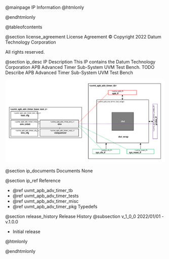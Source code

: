 @mainpage IP Information
@htmlonly
<div class="autonumbering">
@endhtmlonly



@tableofcontents



@section license_agreement License Agreement
© Copyright 2022 Datum Technology Corporation

All rights reserved.



@section ip_desc IP Description
This IP contains the Datum Technology Corporation APB Advanced Timer Sub-System UVM Test Bench.
TODO Describe APB Advanced Timer Sub-System UVM Test Bench

![APB Advanced Timer Sub-System UVM Test Bench Block Diagram](tb_block_diagram.svg)


@section ip_documents Documents
None


@section ip_ref Reference
 * @ref uvmt_apb_adv_timer_tb
 * @ref uvmt_apb_adv_timer_tests
 * @ref uvmt_apb_adv_timer_misc
 * @ref uvmt_apb_adv_timer_pkg Typedefs


@section release_history Release History
@subsection v_1_0_0 2022/01/01 - v.1.0.0
- Initial release



@htmlonly
</div>
@endhtmlonly